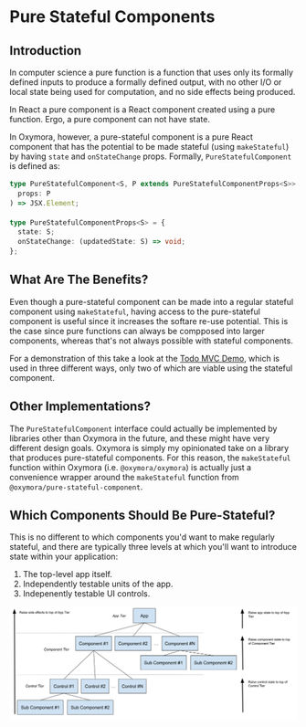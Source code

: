 # Pure Stateful Components

## Introduction

In computer science a pure function is a function that uses only its formally defined inputs to produce a formally defined output, with no other I/O or local state being used for computation, and no side effects being produced.

In React a pure component is a React component created using a pure function. Ergo, a pure component can not have state.

In Oxymora, however, a pure-stateful component is a pure React component that has the potential to be made stateful (using `makeStateful`) by having `state` and `onStateChange` props. Formally, `PureStatefulComponent` is defined as:

```ts
type PureStatefulComponent<S, P extends PureStatefulComponentProps<S>> = (
  props: P
) => JSX.Element;

type PureStatefulComponentProps<S> = {
  state: S;
  onStateChange: (updatedState: S) => void;
};
```

## What Are The Benefits?

Even though a pure-stateful component can be made into a regular stateful component using `makeStateful`, having access to the pure-stateful component is useful since it increases the softare re-use potential. This is the case since pure functions can always be compposed into larger components, whereas that's not always possible with stateful components.

For a demonstration of this take a look at the [Todo MVC Demo](../README.md#try-oxymora-out), which is used in three different ways, only two of which are viable using the stateful component.

## Other Implementations?

The `PureStatefulComponent` interface could actually be implemented by libraries other than Oxymora in the future, and these might have very different design goals. Oxymora is simply my opinionated take on a library that produces pure-stateful components. For this reason, the `makeStateful` function within Oxymora (i.e. `@oxymora/oxymora`) is actually just a convenience wrapper around the `makeStateful` function from `@oxymora/pure-stateful-component`.

## Which Components Should Be Pure-Stateful?

This is no different to which components you'd want to make regularly stateful, and there are typically three levels at which you'll want to introduce state within your application:

1. The top-level app itself.
2. Independently testable units of the app.
3. Indepenently testable UI controls.

![Oxymora Component Tree](oxymora-component-tree.svg)
